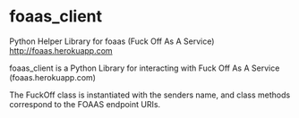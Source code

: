 foaas_client
============

Python Helper Library for foaas (Fuck Off As A Service)
http://foaas.herokuapp.com

foaas_client is a Python Library for interacting with Fuck Off As A Service (foaas.herokuapp.com)

The FuckOff class is instantiated with the senders name, and class methods correspond to the FOAAS endpoint URIs.
